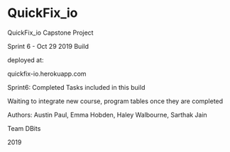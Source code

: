 # QuickFix_io

QuickFix_io Capstone Project

Sprint 6 - Oct 29 2019 Build

deployed at:

quickfix-io.herokuapp.com

Sprint6: Completed Tasks included in this build

Waiting to integrate new course, program tables
once they are completed

Authors:
Austin Paul, Emma Hobden, 
Haley Walbourne, Sarthak Jain

Team DBits

2019 
